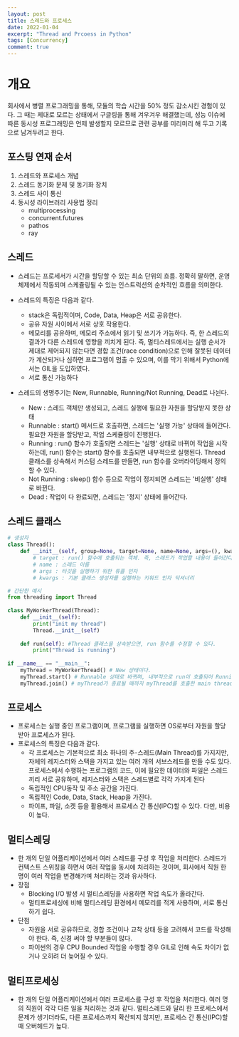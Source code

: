 ```yaml
---
layout: post
title: 스레드와 프로세스
date: 2022-01-04
excerpt: "Thread and Prcoess in Python"
tags: [Concurrency]
comment: true
---
```



# 개요
회사에서 병렬 프로그래밍을 통해, 모듈의 학습 시간을 50% 정도 감소시킨 경험이 있다. 그 때는 제대로 모르는 상태에서 구글링을 통해 겨우겨우 해결했는데, 성능 이슈에 따른 동시성 프로그래밍은 언제 발생할지 모르므로 관련 공부를 미리미리 해 두고 기록으로 남겨두려고 한다.


## 포스팅 연재 순서
1. 스레드와 프로세스 개념
2. 스레드 동기화 문제 및 동기화 장치
3. 스레드 사이 통신
4. 동시성 라이브러리 사용법 정리
	- multiprocessing
	- concurrent.futures
	- pathos
	- ray


## 스레드
- 스레드는 프로세서가 시간을 할당할 수 있는 최소 단위의 흐름. 정확히 말하면, 운영체제에서 작동되며 스케쥴링될 수 있는 인스트럭션의 순차적인 흐름을 의미한다.

- 스레드의 특징은 다음과 같다.
  - stack은 독립적이며, Code, Data, Heap은 서로 공유한다.
  - 공유 자원 사이에서 서로 상호 작용한다.
  - 메모리를 공유하며, 메모리 주소에서 읽기 및 쓰기가 가능하다. 즉, 한 스레드의 결과가 다른 스레드에 영향을 끼치게 된다. 즉, 멀티스레드에서는 실행 순서가 제대로 제어되지 않는다면 경합 조건(race condition)으로 인해 잘못된 데이터가 계산되거나 심하면 프로그램이 멈출 수 있으며, 이를 막기 위해서 Python에서는 GIL을 도입하였다.
  - 서로 통신 가능하다

- 스레드의 생명주기는 New, Runnable, Running/Not Running, Dead로 나뉜다.
  - New : 스레드 객체만 생성되고, 스레드 실행에 필요한 자원을 할당받지 못한 상태
  - Runnable : start() 메서드로 호출하면, 스레드는 '실행 가능' 상태에 들어간다. 필요한 자원을 할당받고, 작업 스케쥴링이 진행된다.
  - Running : run() 함수가 호출되면 스레드는 '실행' 상태로 바뀌어 작업을 시작하는데, run() 함수는 start() 함수를 호출되면 내부적으로 실행된다. Thread 클래스를 상속해서 커스텀 스레드를 만들면, run 함수를 오버라이딩해서 정의할 수 있다.
  - Not Running : sleep() 함수 등으로 작업이 정지되면 스레드는 '비실행' 상태로 바뀐다.
  - Dead : 작업이 다 완료되면, 스레드는 '정지' 상태에 들어간다.


## 스레드 클래스
```python
# 생성자
class Thread():
    def __init__(self, group=None, target=None, name=None, args=(), kwargs = None, verbose=None):
        # target : run() 함수에 호출되는 객체. 즉, 스레드가 작업할 내용이 들어간다.
        # name : 스레드 이름
        # args : 타깃을 실행하기 위한 튜플 인자
        # kwargs : 기본 클래스 생성자를 실행하는 키워드 인자 딕셔너리
```

```python
# 간단한 예시
from threading import Thread
 
class MyWorkerThread(Thread):
    def __init__(self):
        print("init my thread")
        Thread.__init__(self)
     
    def run(self): #Thread 클래스을 상속받으면, run 함수를 수정할 수 있다.
        print("Thread is running")
 
if __name__ == "__main__":
    myThread = MyWorkerThread() # New 상태이다.
    myThread.start() # Runnable 상태로 바뀌며, 내부적으로 run이 호출되어 Running이 된다.
    myThread.join() # myThread가 종료될 때까지 myThread를 호출한 main thread는 멈추게 된다.
```


## 프로세스
- 프로세스는 실행 중인 프로그램이며, 프로그램을 실행하면 OS로부터 자원을 할당받아 프로세스가 된다.
- 프로세스의 특징은 다음과 같다.
  - 각 프로세스는 기본적으로 최소 하나의 주-스레드(Main Thread)를 가지지만, 자체의 레지스터와 스택을 가지고 있는 여러 개의 서브스레드를 만들 수도 있다. 프로세스에서 수행하는 프로그램의 코드, 이에 필요한 데이터와 파일은 스레드끼리 서로 공유하며, 레지스터와 스택은 스레드별로 각각 가지게 된다
  - 독립적인 CPU동작 및 주소 공간을 가진다.
  - 독립적인 Code, Data, Stack, Heap을 가진다.
  - 파이프, 파일, 소켓 등을 활용해서 프로세스 간 통신(IPC)할 수 있다. 다만, 비용이 높다.


## 멀티스레딩
- 한 개의 단일 어플리케이션에서 여러 스레드를 구성 후 작업을 처리한다. 스레드가 컨텍스트 스위칭을 하면서 여러 작업을 동시에 처리하는 것이며, 회사에서 직원 한 명이 여러 작업을 변경해가며 처리하는 것과 유사하다.
- 장점
  - Blocking I/O 발생 시 멀티스레딩을 사용하면 작업 속도가 올라간다.
  - 멀티프로세싱에 비해 멀티스레딩 환경에서 메모리를 적게 사용하며, 서로 통신하기 쉽다.
- 단점
  - 자원을 서로 공유하므로, 경합 조건이나 교착 상태 등을 고려해서 코드를 작성해야 한다. 즉, 신경 써야 할 부분들이 많다.
  -  파이썬의 경우 CPU Bounded 작업을 수행할 경우 GIL로 인해 속도 차이가 없거나 오히려 더 늦어질 수 있다.


## 멀티프로세싱
- 한 개의 단일 어플리케이션에서 여러 프로세스를 구성 후 작업을 처리한다. 여러 명의 직원이 각각 다른 일을 처리하는 것과 같다. 멀티스레드와 달리 한 프로세스에서 문제가 생기더라도, 다른 프로세스까지 확산되지 않지만, 프로세스 간 통신(IPC)할 때 오버헤드가 높다.
